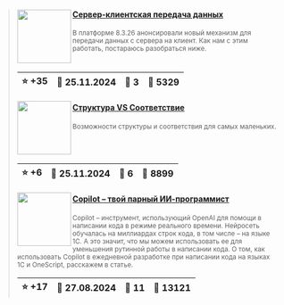 ﻿<div id="infostart_posts">


> <img src="https://infostart.ru/upload/iblock/a83/a833410030d329054238b9d5976ff0c9.png?a837a63d-0d32-480e-861f-136f3f3298fd" width="96" align="left"> 
> <h4 style="color: white;"><a href="https://infostart.ru/1c/articles/2242478/">Сервер-клиентская передача данных</a></h4>
> <small>В платформе 8.3.26 анонсировали новый механизм для передачи данных с сервера на клиент. Как нам с этим работать, постараюсь разобраться ниже.</small>  
> <br clear="left">
>
> | :star: +35 |  :calendar: 25.11.2024 |  :speech_balloon: 3 |  :eyes: 5329 |
>  |-|-|-|-|  
> <img src="https://infostart.ru/upload/iblock/dae/dae9a5450c91b41120263e209af8dab1.jpg?b2b9f8e9-34e1-4ffa-9921-efede61a0aea" width="96" align="left"> 
> <h4 style="color: white;"><a href="https://infostart.ru/1c/articles/2183465/">Структура VS Соответствие</a></h4>
> <small>Возможности структуры и соответствия для самых маленьких.</small>  
> <br clear="left">
>
> | :star: +6 |  :calendar: 25.11.2024 |  :speech_balloon: 6 |  :eyes: 8899 |
>  |-|-|-|-|  
> <img src="https://infostart.ru/upload/iblock/e92/e9229466ef5717a593907d1577031b21.jpg?913721b5-e857-403f-9835-38aff6524737" width="96" align="left"> 
> <h4 style="color: white;"><a href="https://infostart.ru/1c/articles/2175351/">Copilot – твой парный ИИ-программист</a></h4>
> <small>Copilot – инструмент, использующий OpenAI для помощи в написании кода в режиме реального времени. Нейросеть обучалась на миллиардах строк кода, в том числе – на языке 1С. А это значит, что мы можем использовать ее для уменьшения рутинной работы в написании кода. О том, как использовать Copilot в ежедневной разработке при написании кода на языках 1С и OneScript, расскажем в статье.</small>  
> <br clear="left">
>
> | :star: +17 |  :calendar: 27.08.2024 |  :speech_balloon: 11 |  :eyes: 13121 |
>  |-|-|-|-|  
</div>
